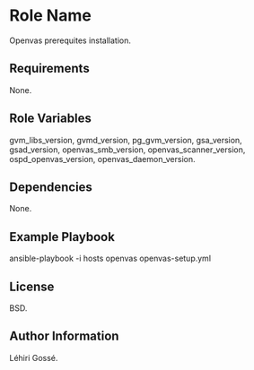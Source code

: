 Role Name
=========

Openvas prerequites installation.

Requirements
------------

None.

Role Variables
--------------

gvm_libs_version, gvmd_version, pg_gvm_version, gsa_version, gsad_version, openvas_smb_version, openvas_scanner_version, ospd_openvas_version, openvas_daemon_version.

Dependencies
------------

None.

Example Playbook
----------------

ansible-playbook -i hosts openvas openvas-setup.yml

License
-------

BSD.

Author Information
------------------

Léhiri Gossé.

